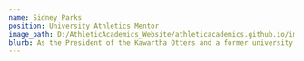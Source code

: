 ```yaml
---
name: Sidney Parks
position: University Athletics Mentor
image_path: D:/AthleticAcademics_Website/athleticacademics.github.io/images/sid.png
blurb: As the President of the Kawartha Otters and a former university level athlete, Sid is one of the most connected people in ontario football. 
---
```

